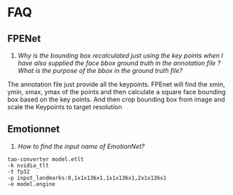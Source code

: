 # FAQ

## FPENet
1. *Why is the bounding box recalculated just using the key points when I have also supplied the face bbox ground truth in the annotation file ? What is the purpose of the bbox in the ground truth file?*

The annotation file just provide all the keypoints. FPEnet will find the xmin, ymin, xmax, ymax of the points and then calculate a square face bounding box based on the key points. And then crop bounding box from image and scale the Keypoints to target resolution

## Emotionnet
1. *How to find the input name of EmotionNet?*
```
tao-converter model.etlt
-k nvidia_tlt
-t fp32
-p input_landmarks:0,1x1x136x1,1x1x136x1,2x1x136x1
-e model.engine
```
